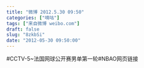 ```yaml
---
title: "微博 2012.5.30 09:50"
categories: ["嘀咕"]
tags: ["来自微博 weibo.com"]
draft: false
slug: "8zkbSi"
date: "2012-05-30 09:50:00"
---
```


<p>#CCTV-5~法国网球公开赛男单第一轮#NBAO网页链接 ​​​​</p>
